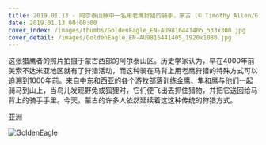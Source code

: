```yaml
---
title: 2019.01.13 - 阿尔泰山脉中一名用老鹰狩猎的骑手，蒙古 (© Timothy Allen/Getty Images)
date: 2019.01.13 00:00:00
cover_index: /images/thumbs/GoldenEagle_EN-AU9816441405_533x300.jpg
cover_detail: /images/GoldenEagle_EN-AU9816441405_1920x1080.jpg
---
```


这张猎鹰者的照片拍摄于蒙古西部的阿尔泰山区。历史学家认为，早在4000年前美索不达米亚地区就有了狩猎活动，而这种骑在马背上用老鹰狩猎的特殊方式可以追溯到1000年前。来自中东和西亚的各个游牧部落训练金鹰、隼和鹰与他们一起骑马到山上，当鸟儿发现野兔或狐狸时，它们便飞出去抓住猎物，并把它送回给马背上的骑手手里。今天，蒙古的许多人依然延续着这这种传统的狩猎方式。

亚洲

![GoldenEagle](/images/GoldenEagle_EN-AU9816441405_1920x1080.jpg)
